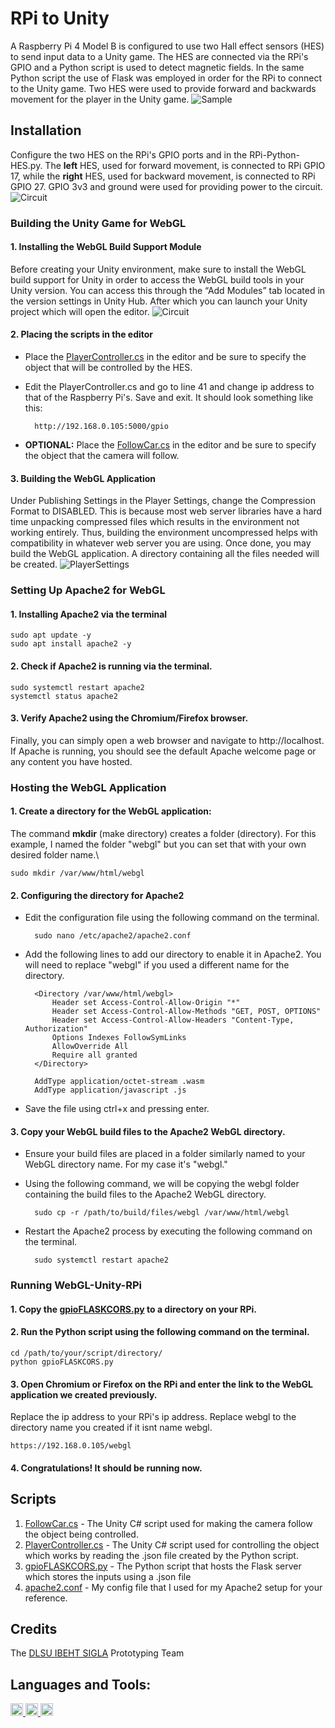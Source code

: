 # RPi to Unity
A Raspberry Pi 4 Model B is configured to use two Hall effect sensors (HES) to send input data to a Unity game. The HES are connected via the RPi's GPIO and a Python script is used to detect magnetic fields. In the same Python script the use of Flask was employed in order for the RPi to connect to the Unity game. Two HES were used to provide forward and backwards movement for the player in the Unity game.
![Sample](./Images/WebGLRun.png)

## Installation
Configure the two HES on the RPi's GPIO ports and in the RPi-Python-HES.py. The **left** HES, used for forward movement, is connected to RPi GPIO 17, while the **right** HES, used for backward movement, is connected to RPi GPIO 27. GPIO 3v3 and ground were used for providing power to the circuit.
![Circuit](./Images/circuit.jpg)

### Building the Unity Game for WebGL
#### 1. Installing the WebGL Build Support Module
Before creating your Unity environment, make sure to install the WebGL build support for Unity in order to access the WebGL build tools in your Unity version. You can access this through the “Add Modules” tab located in the version settings in Unity Hub. After which you can launch your Unity project which will open the editor.
![Circuit](./Images/WebGLSupportModule.png)
#### 2. Placing the scripts in the editor
* Place the [PlayerController.cs](./1_UnityScripts/PlayerController.cs) in the editor and be sure to specify the object that will be controlled by the HES.
* Edit the PlayerController.cs and go to line 41 and change ip address to that of the Raspberry Pi's. Save and exit. It should look something like this:

        http://192.168.0.105:5000/gpio
* **OPTIONAL:** Place the [FollowCar.cs](./1_UnityScripts/FollowCar.cs) in the editor and be sure to specify the object that the camera will follow.

#### 3. Building the WebGL Application
Under Publishing Settings in the Player Settings, change the Compression Format to DISABLED. This is because most web server libraries have a hard time unpacking compressed files which results in the environment not working entirely. Thus, building the environment uncompressed helps with compatibility in whatever web server you are using. Once done, you may build the WebGL application. A directory containing all the files needed will be created.
![PlayerSettings](./Images/EditorPlayerSettings.png)

### Setting Up Apache2 for WebGL
#### 1. Installing Apache2 via the terminal

    sudo apt update -y
    sudo apt install apache2 -y
#### 2. Check if Apache2 is running via the terminal.

    sudo systemctl restart apache2
    systemctl status apache2
#### 3. Verify Apache2 using the Chromium/Firefox browser.
Finally, you can simply open a web browser and navigate to http://localhost. If Apache is running, you should see the default Apache welcome page or any content you have hosted.

### Hosting the WebGL Application
#### 1. Create a directory for the WebGL application:
The command **mkdir** (make directory) creates a folder (directory). For this example, I named the folder "webgl" but you can set that with your own desired folder name.\

    sudo mkdir /var/www/html/webgl
    
#### 2. Configuring the directory for Apache2
* Edit the configuration file using the following command on the terminal.

        sudo nano /etc/apache2/apache2.conf
* Add the following lines to add our directory to enable it in Apache2. You will need to replace "webgl" if you used a different name for the directory.

        <Directory /var/www/html/webgl>
	        Header set Access-Control-Allow-Origin "*"
	        Header set Access-Control-Allow-Methods "GET, POST, OPTIONS"
	        Header set Access-Control-Allow-Headers "Content-Type, Authorization"
	        Options Indexes FollowSymLinks
	        AllowOverride All
	        Require all granted
        </Directory>

        AddType application/octet-stream .wasm
        AddType application/javascript .js
* Save the file using ctrl+x and pressing enter.

#### 3. Copy your WebGL build files to the Apache2 WebGL directory.
* Ensure your build files are placed in a folder similarly named to your WebGL directory name. For my case it's "webgl."
* Using the following command, we will be copying the webgl folder containing the build files to the Apache2 WebGL directory.

        sudo cp -r /path/to/build/files/webgl /var/www/html/webgl
* Restart the Apache2 process by executing the following command on the terminal.

        sudo systemctl restart apache2

### Running WebGL-Unity-RPi
#### 1. Copy the [gpioFLASKCORS.py](./2_PythonFlaskGPIO/gpioFLASKCORS.py) to a directory on your RPi.
#### 2. Run the Python script using the following command on the terminal.

    cd /path/to/your/script/directory/
    python gpioFLASKCORS.py
#### 3. Open Chromium or Firefox on the RPi and enter the link to the WebGL application we created previously.
Replace the ip address to your RPi's ip address. Replace webgl to the directory name you created if it isnt name webgl.

    https://192.168.0.105/webgl

#### 4. Congratulations! It should be running now.

## Scripts
1. [FollowCar.cs](./1_UnityScripts/FollowCar.cs) - The Unity C# script used for making the camera follow the object being controlled.
2. [PlayerController.cs](./1_UnityScripts/PlayerController.cs) - The Unity C# script used for controlling the object which works by reading the .json file created by the Python script.
3. [gpioFLASKCORS.py](./2_PythonFlaskGPIO/gpioFLASKCORS.py) - The Python script that hosts the Flask server which stores the inputs using a .json file
4. [apache2.conf](./3_ApacheConfigs/apache2.conf) - My config file that I used for my Apache2 setup for your reference.

## Credits
The [DLSU IBEHT SIGLA](https://www.dlsu.edu.ph/research/research-centers/ibeht/neurotech/) Prototyping Team

## Languages and Tools:</h3>
<p align="left"> <a href="https://www.w3schools.com/cs/" target="_blank" rel="noreferrer"> <img src="https://raw.githubusercontent.com/devicons/devicon/master/icons/csharp/csharp-original.svg" alt="csharp" width="20" height="20"/> </a> <a href="https://www.python.org" target="_blank" rel="noreferrer"> <img src="https://raw.githubusercontent.com/devicons/devicon/master/icons/python/python-original.svg" alt="python" width="20" height="20"/> </a> <a href="https://unity.com/" target="_blank" rel="noreferrer"> <img src="https://www.vectorlogo.zone/logos/unity3d/unity3d-icon.svg" alt="unity" width="20" height="20"/> </a> </p>